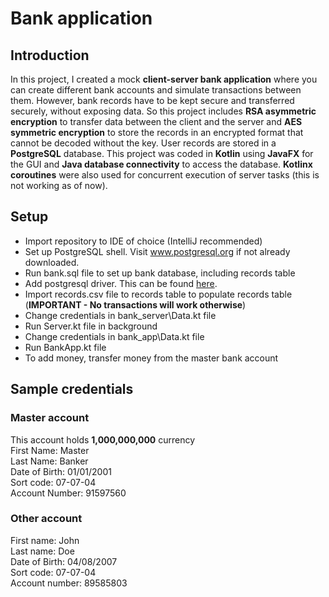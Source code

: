# Bank application
## Introduction
In this project, I created a mock **client-server bank application** where you can create different
bank accounts and simulate transactions between them. However, bank records have to be kept secure 
and transferred securely, without exposing data. So this project includes **RSA asymmetric encryption** to transfer 
data between the client and the server and **AES symmetric encryption** to store the records in an
encrypted format that cannot be decoded without the key. User records are stored in a 
**PostgreSQL** database. This project was coded in **Kotlin** using **JavaFX** for the GUI and 
**Java database connectivity** to access the database. **Kotlinx coroutines** were also used for
concurrent execution of server tasks (this is not working as of now).

## Setup
* Import repository to IDE of choice (IntelliJ recommended)
* Set up PostgreSQL shell. Visit www.postgresql.org if not already downloaded.
* Run bank.sql file to set up bank database, including records table
* Add postgresql driver. This can be found [here](https://jdbc.postgresql.org/download/).
* Import records.csv file to records table to populate records table (**IMPORTANT - No transactions will work otherwise**)
* Change credentials in bank_server\Data.kt file
* Run Server.kt file in background
* Change credentials in bank_app\Data.kt file
* Run BankApp.kt file
* To add money, transfer money from the master bank account

## Sample credentials
### Master account 
This account holds **1,000,000,000** currency  
First Name: Master  
Last Name: Banker  
Date of Birth: 01/01/2001  
Sort code: 07-07-04  
Account Number: 91597560

### Other account
First name: John  
Last name: Doe  
Date of Birth: 04/08/2007  
Sort code: 07-07-04  
Account number: 89585803

